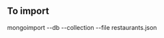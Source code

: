 
## To import 

mongoimport --db <name-of-db> --collection <name-of-collection> --file restaurants.json



